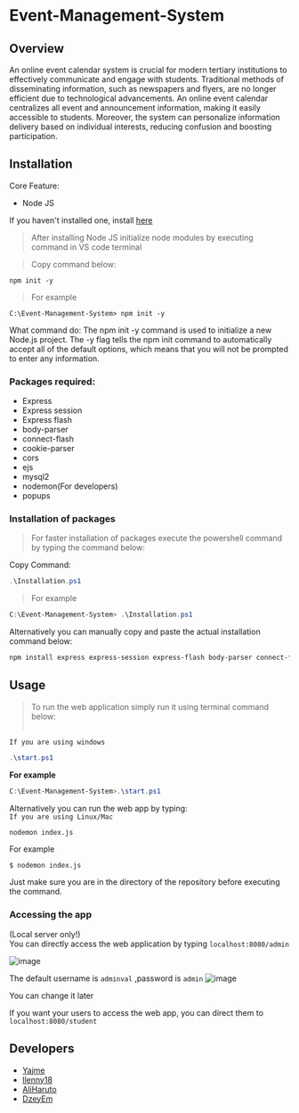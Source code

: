 # Event-Management-System

## Overview

<p>
  An online event calendar system is crucial for modern tertiary institutions to effectively communicate and engage with students. Traditional methods of disseminating information, such as newspapers and flyers, are no longer efficient due to technological advancements. An online event calendar centralizes all event and announcement information, making it easily accessible to students. Moreover, the system can personalize information delivery based on individual interests, reducing confusion and boosting participation.
</p>

## Installation

Core Feature: 
* Node JS

If you haven't installed one, install [here](https://nodejs.org/en/)

> After installing Node JS initialize node modules by executing command in VS code terminal

> Copy command below:
```npm
npm init -y
```
> For example

```npm
C:\Event-Management-System> npm init -y
```

What command do:
The npm init -y command is used to initialize a new Node.js project. The -y flag tells the npm init command to automatically accept all of the default options, which means that you will not be prompted to enter any information.

### Packages required:
+ Express
+ Express session
+ Express flash
+ body-parser
+ connect-flash
+ cookie-parser
+ cors
+ ejs
+ mysql2
+ nodemon(For developers)
+ popups

### Installation of packages
> For faster installation of packages execute the powershell command by typing the command below:

Copy Command:
```powershell
.\Installation.ps1
```

>For example

```powershell
C:\Event-Management-System> .\Installation.ps1
```

Alternatively you can manually copy and paste the actual installation command below:
```bash
npm install express express-session express-flash body-parser connect-flash cookie-parser cors ejs mysql2 nodemon popups
```




## Usage

> To run the web application simply run it using terminal command below:<br><br>

`If you are using windows`

```powershell
.\start.ps1
```

**For example**
```powershell
C:\Event-Management-System>.\start.ps1
```

Alternatively you can run the web app by typing:<br>
`If you are using Linux/Mac`
```
nodemon index.js
```
For example
```sh
$ nodemon index.js
```

Just make sure you are in the directory of the repository before executing the command.

### Accessing the app
(Local server only!) <br>
You can directly access the web application by typing `localhost:8080/admin`

![image](https://github.com/Yajme/Event-Management-System/assets/88352665/cae5935f-55e3-4f60-a534-a8270f19c5ea)

The default username is `adminval` ,password is `admin`
![image](https://github.com/Yajme/Event-Management-System/assets/88352665/6f69cecf-93c0-491b-96cd-de48a0abbfed)

You can change it later 

If you want your users to access the web app, you can direct them to `localhost:8080/student`

## Developers
* [Yajme](https://github.com/Yajme)
* [llenny18](https://github.com/llenny18)
* [AliHaruto](https://github.com/AliHaruto)
* [DzeyEm](https://github.com/DzeyEm)
